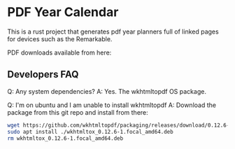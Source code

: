 # PDF Year Calendar

This is a rust project that generates pdf year planners full of linked pages for devices such as the Remarkable.

PDF downloads available from here: 


## Developers FAQ
Q: Any system dependencies?
A: Yes. The wkhtmltopdf OS package.

Q: I'm on ubuntu and I am unable to install wkhtmltopdf
A: Download the package from this git repo and install from there:
```sh
wget https://github.com/wkhtmltopdf/packaging/releases/download/0.12.6-1/wkhtmltox_0.12.6-1.focal_amd64.deb
sudo apt install ./wkhtmltox_0.12.6-1.focal_amd64.deb
rm wkhtmltox_0.12.6-1.focal_amd64.deb
```
